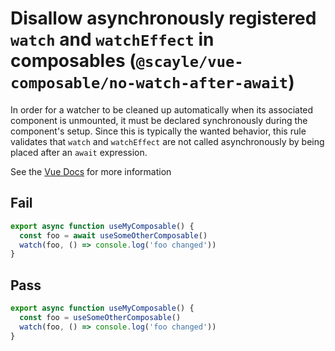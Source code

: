 # Disallow asynchronously registered `watch` and `watchEffect` in composables (`@scayle/vue-composable/no-watch-after-await`)

<!-- end auto-generated rule header -->

In order for a watcher to be cleaned up automatically when its associated component is unmounted, it must be declared synchronously during the component's setup. Since this is typically the wanted behavior, this rule validates that `watch` and `watchEffect` are not called asynchronously by being placed after an `await` expression.

See the [Vue Docs](https://vuejs.org/guide/essentials/watchers.html#stopping-a-watcher) for more information

## Fail

```ts
export async function useMyComposable() {
  const foo = await useSomeOtherComposable()
  watch(foo, () => console.log('foo changed'))
}
```

## Pass

```ts
export async function useMyComposable() {
  const foo = useSomeOtherComposable()
  watch(foo, () => console.log('foo changed'))
}
```